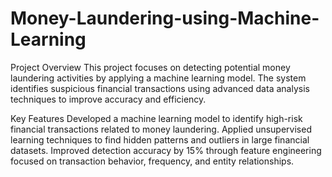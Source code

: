 # Money-Laundering-using-Machine-Learning
Project Overview
This project focuses on detecting potential money laundering activities by applying a machine learning model. The system identifies suspicious financial transactions using advanced data analysis techniques to improve accuracy and efficiency.

Key Features
Developed a machine learning model to identify high-risk financial transactions related to money laundering.
Applied unsupervised learning techniques to find hidden patterns and outliers in large financial datasets.
Improved detection accuracy by 15% through feature engineering focused on transaction behavior, frequency, and entity relationships.
